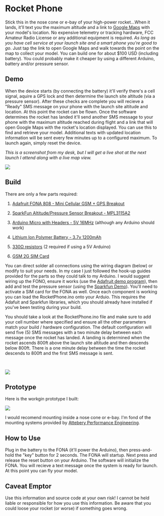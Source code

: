 # Rocket Phone
Stick this in the nose cone or e-bay of your high-power rocket...When it lands, it'll text you the maximum altitude and a link to <a href="https://www.google.com/maps">Google Maps</a> with your model's location. No expensive telemetry or tracking hardware, FCC Amateur Radio License or any additional equipment is required. *As long as you have cell service at your launch site and a smart phone you're good to go*. Just tap the link to open Google Maps and walk towards the point on the map to collect your model. You can build one for about $100 USD (including battery). You could probably make it cheaper by using a different Arduino, battery and/or pressure sensor.

## Demo ##

When the device starts (by connecting the battery) it'll verify there's a cell signal, aquire a GPS lock and then determine the launch site altitude (via a pressure sensor). After these checks are complete you will recieve a "Ready" SMS message on your phone with the launch site altitude and location. At this point the rocket can be flown. Once the software determines the rocket has landed it'll send another SMS message to your phone with the maximum altitude reached during flight and a link that will open Google Maps with the rocket's location displayed. You can use this to find and retrieve your model. Additional texts with updated location information will be sent every few minutes up to a configured maximum. To launch again, simply reset the device. 

*This is a screenshot from my desk, but I will get a live shot at the next launch I attend along with a live map view.*

<img src="https://github.com/robderstadt/RocketPhone/blob/master/images/sms.png"/>


## Build ##

There are only a few parts required:

1. <a href="https://www.adafruit.com/product/2542">Adafruit FONA 808 - Mini Cellular GSM + GPS Breakout</a>

2. <a href="https://www.sparkfun.com/products/11084?_ga=1.61646572.1700220216.1438891900">SparkFun Altitude/Pressure Sensor Breakout - MPL3115A2</a>

3. <a href="https://www.adafruit.com/products/1086">Arduino Micro with Headers - 5V 16MHz</a> (although any Arduino should work)

4. <a href="https://www.adafruit.com/products/258">Lithium Ion Polymer Battery - 3.7v 1200mAh</a>

5. <a href="https://www.sparkfun.com/products/8377">330Ω resistors</a> (2 required if using a 5V Arduino)

6. <a href="https://www.adafruit.com/products/2505">GSM 2G SIM Card</a>

You can direct solder all connections using the wiring diagram (below) or modify to suit your needs. In my case I just followed the hook-up guides provided for the parts so they could talk to my Arduino. I would suggest wiring up the FONO, ensure it works (use the <a href="https://learn.adafruit.com/adafruit-fona-808-cellular-plus-gps-breakout/arduino-test">Adafruit demo program</a>), then add and test the pressure sensor (using the <a href="https://learn.sparkfun.com/tutorials/mpl3115a2-pressure-sensor-hookup-guide?_ga=1.142074610.1700220216.1438891900">Sparkfun Demo</a>). You'll need to activate a SIM card for the FONA as well. Once each component is working you can load the RocketPhone.ino onto your Arduio. This requires the Adafuit and Sparkfun libraries, which you should already have installed if you've been testing during your build. 


You should take a look at the RocketPhone.ino file and make sure to add your cell number where specified and ensure all the other parameters match your build / hardware configuration. The default configuration will send five (5) SMS messages with a two minute delay between each message once the rocket has landed. A landing is determined when the rocket ascends 800ft above the launch site altitude and then descends below 800ft. There is a one minute delay between the time the rocket descends to 800ft and the first SMS message is sent.

<p><br/></p>

<img src="https://github.com/robderstadt/RocketPhone/blob/master/images/RocketPhoneFritzing.png"/>


## Prototype ##

Here is the workgin prototype I built:

<img src="https://github.com/robderstadt/RocketPhone/blob/master/images/prototype.png"/>

I would recomend mounting inside a nose cone or e-bay. I'm fond of the mounting systems provided by <a href="http://www.ape-rc.com/#!/Rocketry/c/11909535/inview=product49409110&offset=0&sort=normal"> Attebery Performance Engineering</a>. 

## How to Use ##
Plug in the battery to the FONA (it'll power the Arduino), then press-and-hold the "key" button for 2 seconds. The FONA will startup. Next press and release the reset button on your Arduino. The software will initialize the FONA. You will recieve a text message once the system is ready for launch. At this point you can fly your model.

## Caveat Emptor ##

Use this information and source code at your own risk! I cannot be held liable or responsible for how you use this information. Be aware that you could loose your rocket (or worse) if something goes wrong.
